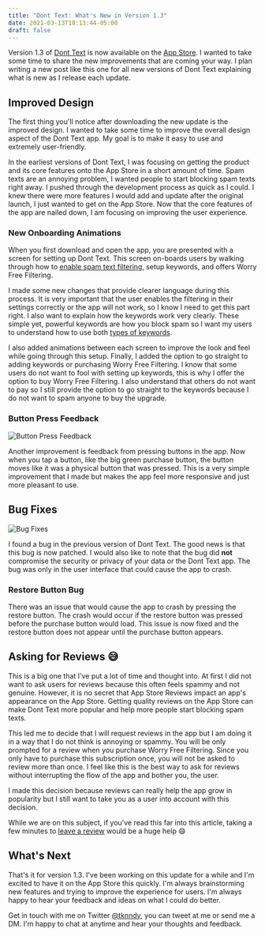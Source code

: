 ```yaml
---
title: "Dont Text: What's New in Version 1.3"
date: 2021-03-13T18:13:44-05:00
draft: false
---
```


Version 1.3 of [Dont Text](/download) is now available on the [App Store](/download). I wanted to take some time to share  the new improvements that are coming your way. I plan writing a new post like this one for all new versions of Dont Text explaining what is new as I release each update.

## Improved Design

The first thing you'll notice after downloading the new update is the improved design. I wanted to take some time to improve the overall design aspect of the Dont Text app. My goal is to make it easy to use and extremely user-friendly.

In the earliest versions of Dont Text, I was focusing on getting the product and its core features onto the App Store in a short amount of time. Spam texts are an annoying problem, I wanted people to start blocking spam texts right away. I pushed through the development process as quick as I could. I knew there were more features I would add and update after the original launch, I just wanted to get on the App Store. Now that the core features of the app are nailed down, I am focusing on improving the user experience.

### New Onboarding Animations

When you first download and open the app, you are presented with a screen for setting up Dont Text. This screen on-boards users by walking through how to [enable spam text filtering](/faq/#how-do-i-enable-text-message-filtering), setup keywords, and offers Worry Free Filtering.

I made some new changes that provide clearer language during this process. It is very important that the user enables the filtering in their settings correctly or the app will not work, so I know I need to get this part right. I also want to explain how the keywords work very clearly. These simple yet, powerful keywords are how you block spam so I want my users to understand how to use both [types of keywords](/faq/#whats-the-difference-between-block-and-allow-keywords).

I also added animations between each screen to improve the look and feel while going through this setup. Finally, I added the option to go straight to adding keywords or purchasing Worry Free Filtering. I know that some users do not want to fool with setting up keywords, this is why I offer the option to buy Worry Free Filtering. I also understand that others do not want to pay so I still provide the option to go straight to the keywords because I do not want to spam anyone to buy the upgrade.

### Button Press Feedback

![Button Press Feedback](/assets/images/buttonPress.gif#center "Button Press Feedback")

Another improvement is feedback from pressing buttons in the app. Now when you tap a button, like the big green purchase button, the button moves like it was a physical button that was pressed. This is a very simple improvement that I made but makes the app feel more responsive and just more pleasant to use.



## Bug Fixes

![Bug Fixes](https://media.giphy.com/media/PrEUkNFD9pN2o/giphy.gif#center "Bug Fixes")

I found a bug in the previous version of Dont Text. The good news is that this bug is now patched. I would also like to note that the bug did **not** compromise the security or privacy of your data or the Dont Text app. The bug was only in the user interface that could cause the app to crash.

### Restore Button Bug

There was an issue that would cause the app to crash by pressing the restore button. The crash would occur if the restore button was pressed before the purchase button would load. This issue is now fixed and the restore button does not appear until the purchase button appears.

## Asking for Reviews :sweat_smile:

This is a big one that I've put a lot of time and thought into. At first I did not want to ask users for reviews because this often feels spammy and not genuine. However, it is no secret that App Store Reviews impact an app's appearance on the App Store. Getting quality reviews on the App Store can make Dont Text more popular and help more people start blocking spam texts.

This led me to decide that I will request reviews in the app but I am doing it in a way that I do not think is annoying or spammy. You will be only prompted for a review when you purchase Worry Free Filtering. Since you only have to purchase this subscription once, you will not be asked to review more than once. I feel like this is the best way to ask for reviews without interrupting the flow of the app and bother you, the user.

I made this decision because reviews can really help the app grow in popularity but I still want to take you as a user into account with this decision.

While we are on this subject, if you've read this far into this article, taking a few minutes to [leave a review](https://apps.apple.com/us/app/dont-text/id1540836811) would be a huge help :smile:

## What's Next

That's it for version 1.3. I've been working on this update for a while and I'm excited to have it on the App Store this quickly. I'm always brainstorming new features and trying to improve the experience for users. I'm always happy to hear your feedback and ideas on what I could do better.

Get in touch with me on Twitter [@tknndy](https://twitter.com/tknndy), you can tweet at me or send me a DM. I'm happy to chat at anytime and hear your thoughts and feedback.
